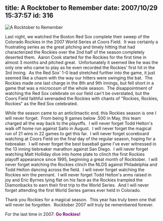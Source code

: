 title: A Rocktober to Remember
date: 2007/10/29 15:37:57
id: 316
---
![A Rocktober to Remember](/journal_images/mini-DSC02082-journal.jpg)

Last night, we watched the Boston Red Sox complete their sweep of the Colorado Rockies in the 2007 World Series at Coors Field.  It was certainly a frustrating series as the great pitching and timely hitting that had characterized the Rockies over the 2nd half of the season completely deserted them.  Aaron Cook started for the Rockies for the first time in almost 3 months and pitched great.  Unfortunately it seemed like he was the only one who came to play as he even recorded the Rockies' first hit in the 3rd inning.  As the Red Sox' 1-0 lead stretched further into the game, it just seemed like a chasm with the way our hitters were swinging the bat.  The Rockies made one last charge in the 8th and 9th innings, but fell short in a game that was a microcosm of the whole season.  The disappointment of watching the Red Sox celebrate on our field can't be overstated, but the Coors Field faithful serenaded the Rockies with chants of "Rockies, Rockies, Rockies" as the Red Sox celebrated. 

While the season came to an anticlimactic end, this Rockies season is one I will never forget.  From being 9 games below .500 in May, this team charged all the way back to the playoffs.  I will never forget Todd Helton's walk off home run against Saito in August.  I will never forget the magical run of 21 wins in 22 games to get this far.  I will never forget scoreboard watching at Coors Field on the final day of the regular season, hoping for a tiebreaker.  I will never forget the best baseball game I've ever witnessed in the 13 inning tiebreaker marathon against San Diego.  I will never forget watching Matt Holliday dive into home plate to clinch the first Rockies playoff appearance since 1995, beginning a great month of Rocktober.  I will never forget watching the Rockies clinch the NLDS against Philadelphia and Todd Helton dancing across the field.  I will never forget watching the Rockies win the pennant.  I will never forget Todd Helton's arms raised in joy and Eric Byrnes lying flat on his face as the Rockies trampled the Diamonbacks to earn their first trip to the World Series.  And I will never forget attending the first World Series games ever held in Colorado.

Thank you Rockies for a magical season.  This year has truly been one that will never be forgotten.  Rocktober 2007 will truly be remembered forever.

For the last time in 2007: <font color="#800080">**Go Rockies!**</font></font>